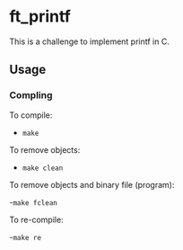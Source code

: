 # ft_printf

This is a challenge to implement printf in C.

## Usage
### Compling
To compile:

 - `make`

To remove objects:

 - `make clean`

To remove objects and binary file (program):

 -`make fclean`

To re-compile:

 -`make re`
